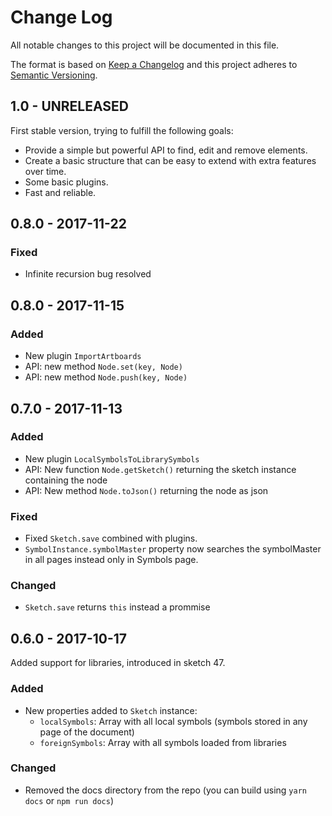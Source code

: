 # Change Log
All notable changes to this project will be documented in this file.

The format is based on [Keep a Changelog](http://keepachangelog.com/) 
and this project adheres to [Semantic Versioning](http://semver.org/).

## 1.0 - UNRELEASED

First stable version, trying to fulfill the following goals:

* Provide a simple but powerful API to find, edit and remove elements.
* Create a basic structure that can be easy to extend with extra features over time.
* Some basic plugins.
* Fast and reliable.

## 0.8.0 - 2017-11-22

### Fixed

* Infinite recursion bug resolved

## 0.8.0 - 2017-11-15

### Added

* New plugin `ImportArtboards`
* API: new method `Node.set(key, Node)`
* API: new method `Node.push(key, Node)`

## 0.7.0 - 2017-11-13

### Added

* New plugin `LocalSymbolsToLibrarySymbols`
* API: New function `Node.getSketch()` returning the sketch instance containing the node
* API: New method `Node.toJson()` returning the node as json

### Fixed

* Fixed `Sketch.save` combined with plugins.
* `SymbolInstance.symbolMaster` property now searches the symbolMaster in all pages instead only in Symbols page.

### Changed

* `Sketch.save` returns `this` instead a prommise

## 0.6.0 - 2017-10-17

Added support for libraries, introduced in sketch 47.

### Added

* New properties added to `Sketch` instance:
  * `localSymbols`: Array with all local symbols (symbols stored in any page of the document)
  * `foreignSymbols`: Array with all symbols loaded from libraries

### Changed

* Removed the docs directory from the repo (you can build using `yarn docs` or `npm run docs`)
